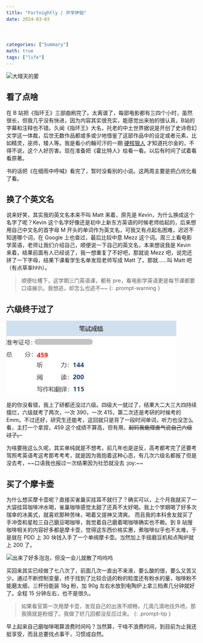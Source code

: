 ```yaml
---
title: "Fortnightly | 开学伊始"
date: 2024-03-03



categories: ["Summary"]
math: true
tags: ["life"]
---
```


![大晴天的雾](/assets/images/2024-03-03-fortnightly-2024-03-03/2024-03-02-20-08-36.png)

## 看了点啥

在 B 站把《指环王》三部曲刷完了。太离谱了，每部电影都有三四个小时，虽然很长，但我几乎没有快进，因为内容其实很充实，能感觉出来拍的很认真，B站的字幕和注释也不错。久闻《指环王》大名，托老的中土世界据说是开创了史诗奇幻文学这一体裁，后世无数作品都或多或少地借鉴了这部作品中的设定或者元素，比如精灵，巫师，矮人等。我是看小约翰可汗的一期 [硬核狠人](https://www.bilibili.com/video/BV1H44y1T74v) 才知道托尔金的，不得不说，这个人好厉害。现在准备把《霍比特人》给看一看。以后有时间了试着看看原著。

书的话把《在细雨中呼喊》看完了，暂时没看别的小说。这两周主要是把凸优化看了看。

## 换了个英文名

说来好笑，其实我的英文名本来不叫 Matt 来着，原先是 Kevin，为什么换成这个名字了呢？Kevin 这个名字好像还是初中上新东方英语的时候老师给起的，后来想用自己中文名的首字母 M 开头的单词作为英文名，可我又有点起名困难，迟迟不知道哪个词，在 Google 上也查过，最后比较中意 Mezz 这个词。周三上看电影学英语，老师让我们介绍自己，顺便说一下自己的英文名，本来想说我是 Kevin 来着，结果前面有人已经说了，我一想重复了不好吧，那就说 Mezz 吧，说完还拼了一下字母，结果下课看学生名单发现老师写成 Matt 了。那就……叫 Matt 吧（有点草率hhh）。

> 顺便吐槽下，这学期三门英语课，都有 pre，看电影学英语更是每节课都要口语展示。我想逃，却怎么也逃不\~\~
{: .prompt-warning }

## 六级终于过了

![过了就好hhh](/assets/images/2024-03-03-fortnightly-2024-03-03/2024-02-29-10-42-08.png)

是的你没看错，我上了研都还没过六级。四级大一就过了，结果大二大三大四持续摆烂，六级就考了两次，一次 390，一次 415，第二次还是考研的时候考的 Emm。不过还好，研究生还能考，这回就只是背了一段时间单词，听力也没怎么看，主打一个拿捏，459 这个成绩不算高，但有用，~~起码我能理直气说自己六级过了。~~

<detail>
为啥要拖这么久呢，其实单纯就是不想考。前几年也是逆反，高考都考完了还要考驾照考英语考这考那考考考，就是因为我抱着这种心态，有几次六级名都报了但是没去考，~~口语我也报过一次结果因为社恐就没去 :joy:~~
</detail>

## 买了个摩卡壶

为什么想买摩卡壶呢？直接买雀巢买挂耳不就行了？确实可以，上个月我就买了一大袋挂耳咖啡冲水喝，雀巢咖啡感觉太甜了还真不太好喝。我上个学期喝了好多次瑞幸的冰美式，就喜欢那种苦味，喝着又提神又清爽。
而且我的本科舍友就买了手冲壶和星粒三自己磨豆喝咖啡，我觉着自己磨着喝咖啡确实也不赖。到 B 站搜咖啡相关的内容好多都是摩卡壶，觉得这东西价格实惠，煮咖啡似乎也不太难，于是就在 PDD 上 30 块钱入手了一个单阀摩卡壶。当然加上手摇磨豆机和点陶炉就上 200 了。

![出来了好多泡泡，但没一会儿就散了呜呜呜](/assets/images/2024-03-03-fortnightly-2024-03-03/2024-03-02-19-19-09.png)

买回来其实已经做了七八次了，前面几次一直出不来液，要么酸的很，要么又苦又少。通过不断控制变量，终于找到了比较合适的粉的粒度还有粉水的量，咖啡粉不能磨太细，三杯份能装 18g 粉，加 90g 左右水放到电陶炉上拿三档煮几分钟就好了。全程 15 分钟左右，也不是很久。

> 如果看官第一次用摩卡壶，发现自己的出液不顺畅，几滴几滴地往外喷，那我猜就是粉细了。我做了好几回都没反应过来。
{: .prompt-tip }

早上起来自己磨咖啡喝算浪费时间吗？当然算，干啥不浪费时间，到目前为止我还挺享受，而且总要找点事干，习惯成自然。

